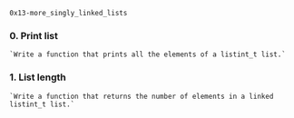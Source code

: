 `0x13-more_singly_linked_lists`

### 0. Print list
    `Write a function that prints all the elements of a listint_t list.`

### 1. List length
    `Write a function that returns the number of elements in a linked listint_t list.`

